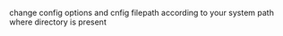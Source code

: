 change config options and cnfig filepath according to your system path where directory is present  

